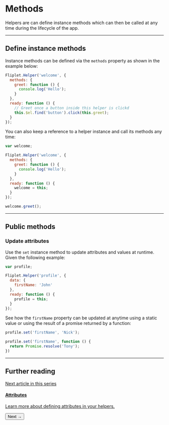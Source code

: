 # Methods

Helpers are can define instance methods which can then be called at any time during the lifecycle of the app.

---

## Define instance methods

Instance methods can be defined via the `methods` property as shown in the example below:

```js
Fliplet.Helper('welcome', {
  methods: {
    greet: function () {
      console.log('Hello');
    }
  },
  ready: function () {
    // Greet once a button inside this helper is clickd
    this.$el.find('button').click(this.greet);
  }
});
```

You can also keep a reference to a helper instance and call its methods any time:

```js
var welcome;

Fliplet.Helper('welcome', {
  methods: {
    greet: function () {
      console.log('Hello');
    }
  },
  ready: function () {
    welcome = this;
  }
});

welcome.greet();
```

---

## Public methods

### Update attributes

Use the `set` instance method to update attributes and values at runtime. Given the following example:

```js
var profile;

Fliplet.Helper('profile', {
  data: {
    firstName: 'John'
  },
  ready: function () {
    profile = this;
  }
});
```

See how the `firstName` property can be updated at anytime using a static value or using the result of a promise returned by a function:

```js
profile.set('firstName', 'Nick');

profile.set('firstName', function () {
  return Promise.resolve('Tony');
})
```

---

## Further reading

<section class="blocks alt">
  <a class="bl two" href="attributes.html">
    <div>
      <span class="pin">Next article in this series</span>
      <h4>Attributes</h4>
      <p>Learn more about defining attributes in your helpers.</p>
      <button>Next &rarr;</button>
    </div>
  </a>
</section>
